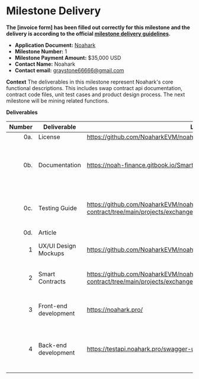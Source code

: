 # Milestone Delivery

**The [invoice form] has been filled out correctly for this milestone and the delivery is according to the official [milestone delivery guidelines](https://github.com/eosnetworkfoundation/grant-framework/blob/master/docs/milestone-deliverables-guidelines.md).**

* **Application Document:** [Noahark](https://github.com/eosnetworkfoundation/grant-framework/blob/main/applications/Noahark.md)
* **Milestone Number:** 1
* **Milestone Payment Amount:** $35,000 USD
* **Contact Name:** Noahark
* **Contact email:** graystone66666@gmail.com

**Context**
The deliverables in this milestone represent Noahark's core functional descriptions. This includes swap contract api documentation, contract code files, unit test cases and product design process. The next milestone will be mining related functions.

**Deliverables**

| Number | Deliverable                  | Link                                                                                       | Notes                                                                   |
| -----: | ---------------------------- | -------------------------------------------------------------------------------------------| ----------------------------------------------------------------------- |
| 0a.    | License                      | https://github.com/NoaharkEVM/noah-contract/blob/main/LICENSE                              |                                                                         |
| 0b.    | Documentation                | https://noah-finance.gitbook.io/Smart-Contracts                                            | Contains method descriptions of router and factory contracts.           |
| 0c.    | Testing Guide                | https://github.com/NoaharkEVM/noah-contract/tree/main/projects/exchange-protocol/test      | Contains unit test cases for router and factory contracts.              |
| 0d.    | Article                      |                                                                                            |                                                                         |
| 1      | UX/UI Design Mockups         | https://github.com/NoaharkEVM/noahswap/blob/main/Noahproductdesign.md                      | Product Protocol Design Diagram.                                        |
| 2      | Smart Contracts              | https://github.com/NoaharkEVM/noah-contract/tree/main/projects/exchange-protocol/contracts | Contains router and factory contract source code.                       |
| 3      | Front-end development        | https://noahark.pro/                                                                       | Including swap, liquidity provision, data analysis, etc.                |
| 4      | Back-end development         | https://testapi.noahark.pro/swagger-ui.html                                                | API interface provided after including background synchronization data. |
